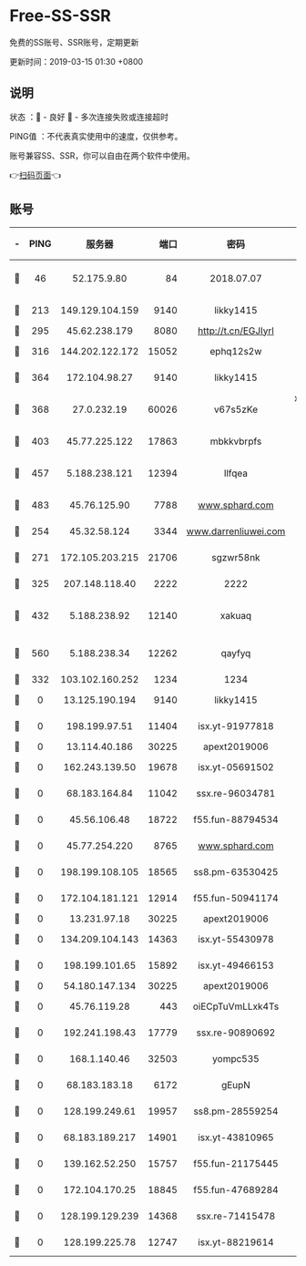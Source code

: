# Free-SS-SSR

免费的SS账号、SSR账号，定期更新

更新时间：2019-03-15 01:30 +0800

## 说明

状态     ：🙂 - 良好 🙁 - 多次连接失败或连接超时

PING值   ：不代表真实使用中的速度，仅供参考。

账号兼容SS、SSR，你可以自由在两个软件中使用。

👉[扫码页面](https://liesauer.github.io/Free-SS-SSR/)👈

## 账号

|-|PING|服务器|端口|密码|加密方式|区域|
|:----:|:----:|:-----:|-----:|:----:|:----:|:----:|
|🙂|46|52.175.9.80|84|2018.07.07|chacha20-ietf-poly1305|HK|
|🙂|213|149.129.104.159|9140|likky1415|aes-256-cfb|HK|
|🙂|295|45.62.238.179|8080|http://t.cn/EGJIyrl|rc4-md5|CA|
|🙂|316|144.202.122.172|15052|ephq12s2w|aes-256-cfb|US|
|🙂|364|172.104.98.27|9140|likky1415|aes-256-cfb|JP|
|🙂|368|27.0.232.19|60026|v67s5zKe|xchacha20-ietf-poly1305|HK|
|🙂|403|45.77.225.122|17863|mbkkvbrpfs|aes-256-cfb|GB|
|🙂|457|5.188.238.121|12394|llfqea|chacha20-ietf-poly1305|BR|
|🙂|483|45.76.125.90|7788|www.sphard.com|aes-256-cfb|AU|
|🙂|254|45.32.58.124|3344|www.darrenliuwei.com|aes-256-cfb|JP|
|🙂|271|172.105.203.215|21706|sgzwr58nk|aes-256-cfb|JP|
|🙂|325|207.148.118.40|2222|2222|aes-256-cfb|SG|
|🙂|432|5.188.238.92|12140|xakuaq|chacha20-ietf-poly1305|BR|
|🙂|560|5.188.238.34|12262|qayfyq|chacha20-ietf-poly1305|BR|
|🙁|332|103.102.160.252|1234|1234|rc4-md5|JP|
|🙁|0|13.125.190.194|9140|likky1415|aes-256-cfb|KR|
|🙁|0|198.199.97.51|11404|isx.yt-91977818|aes-256-cfb|US|
|🙁|0|13.114.40.186|30225|apext2019006|chacha20|JP|
|🙁|0|162.243.139.50|19678|isx.yt-05691502|aes-256-cfb|US|
|🙁|0|68.183.164.84|11042|ssx.re-96034781|aes-256-cfb|US|
|🙁|0|45.56.106.48|18722|f55.fun-88794534|aes-256-cfb|US|
|🙁|0|45.77.254.220|8765|www.sphard.com|aes-256-cfb|SG|
|🙁|0|198.199.108.105|18565|ss8.pm-63530425|aes-256-cfb|US|
|🙁|0|172.104.181.121|12914|f55.fun-50941174|aes-256-cfb|SG|
|🙁|0|13.231.97.18|30225|apext2019006|chacha20|JP|
|🙁|0|134.209.104.143|14363|isx.yt-55430978|aes-256-cfb|SG|
|🙁|0|198.199.101.65|15892|isx.yt-49466153|aes-256-cfb|US|
|🙁|0|54.180.147.134|30225|apext2019006|chacha20|KR|
|🙁|0|45.76.119.28|443|oiECpTuVmLLxk4Ts|aes-256-cfb|AU|
|🙁|0|192.241.198.43|17779|ssx.re-90890692|aes-256-cfb|US|
|🙁|0|168.1.140.46|32503|yompc535|aes-256-cfb|AU|
|🙁|0|68.183.183.18|6172|gEupN|aes-256-cfb|SG|
|🙁|0|128.199.249.61|19957|ss8.pm-28559254|aes-256-cfb|SG|
|🙁|0|68.183.189.217|14901|isx.yt-43810965|aes-256-cfb|SG|
|🙁|0|139.162.52.250|15757|f55.fun-21175445|aes-256-cfb|SG|
|🙁|0|172.104.170.25|18845|f55.fun-47689284|aes-256-cfb|SG|
|🙁|0|128.199.129.239|14368|ssx.re-71415478|aes-256-cfb|SG|
|🙁|0|128.199.225.78|12747|isx.yt-88219614|aes-256-cfb|SG|
